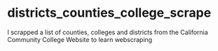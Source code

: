 # districts_counties_college_scrape
I scrapped a list of counties, colleges and districts from the California Community College Website to learn webscraping
